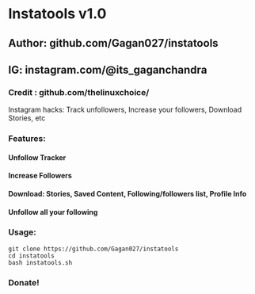 # Instatools v1.0
## Author: github.com/Gagan027/instatools
## IG: instagram.com/@its_gaganchandra
### Credit : github.com/thelinuxchoice/

Instagram hacks: Track unfollowers, Increase your followers, Download Stories, etc

### Features:
#### Unfollow Tracker
#### Increase Followers
#### Download: Stories, Saved Content, Following/followers list, Profile Info
#### Unfollow all your following
### Usage:
```
git clone https://github.com/Gagan027/instatools
cd instatools
bash instatools.sh
```

### Donate!
